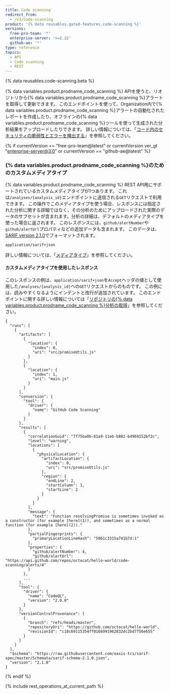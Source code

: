 ```yaml
---
title: Code scanning
redirect_from:
  - /v3/code-scanning
product: '{% data reusables.gated-features.code-scanning %}'
versions:
  free-pro-team: '*'
  enterprise-server: '>=2.22'
  github-ae: '*'
type: reference
topics:
  - API
  - Code scanning
  - REST
---
```


{% data reusables.code-scanning.beta %}

{% data variables.product.prodname_code_scanning %} APIを使うと、リオジトリから{% data variables.product.prodname_code_scanning %}アラートを取得して更新できます。 このエンドポイントを使って、Organization内で{% data variables.product.prodname_code_scanning %}アラートの自動化されたレポートを作成したり、オフラインの{% data variables.product.prodname_code_scanning %}ツールを使って生成された分析結果をアップロードしたりできます。 詳しい情報については、「[コード内のセキュリティの脆弱性とエラーを検出する](/github/finding-security-vulnerabilities-and-errors-in-your-code)」を参照してください。

{% if currentVersion == "free-pro-team@latest" or currentVersion ver_gt "enterprise-server@3.0" or currentVersion == "github-ae@latest" %}
### {% data variables.product.prodname_code_scanning %}のためのカスタムメディアタイプ

{% data variables.product.prodname_code_scanning %} REST API用にサポートされているカスタムメディアタイプが1つあります。 これは`/analyses/{analysis_id}`エンドポイントに送信される`GET`リクエストで利用できます。 この操作でこのメディアタイプを使う場合、レスポンスには指定された分析に関する詳細ではなく、その分析のためにアップロードされた実際のデータのサブセットが含まれます。分析の詳細は、デフォルトのメディアタイプを使った場合に返されます。 このレスポンスには、`github/alertNumber`や`github/alertUrl`プロパティなどの追加データも含まれます。 このデータは、[SARIF version 2.1.0](https://docs.oasis-open.org/sarif/sarif/v2.1.0/cs01/sarif-v2.1.0-cs01.html)でフォーマットされます。

    application/sarif+json

詳しい情報については、「[メディアタイプ](/rest/overview/media-types)」を参照してください。

#### カスタムメディアタイプを使用したレスポンス

このレスポンスの例は、`application/sarif+json`を`Accept`ヘッダの値として使用した`/analyses/{analysis_id}`への`GET`リクエストからのものです。 この例には、読みやすくなるようにインデントと改行が追加されています。 このエンドポイントに関する詳しい情報については「[リポジトリの{% data variables.product.prodname_code_scanning %}分析の取得](#get-a-code-scanning-analysis-for-a-repository)」を参照してください。

```
{
  "runs": [
    {
      "artifacts": [
        {
          "location": {
            "index": 0,
            "uri": "src/promiseUtils.js"
          }
        },
        {
          "location": {
            "index": 1,
            "uri": "main.js"
          }
        }
      ],
      "conversion": {
        "tool": {
          "driver": {
            "name": "GitHub Code Scanning"
          }
        }
      },
      "results": [
        {
          "correlationGuid": "7f75ba0b-61a9-11eb-b882-b4969152bf2c",
          "level": "warning",
          "locations": [
            {
              "physicalLocation": {
                "artifactLocation": {
                  "index": 0,
                  "uri": "src/promiseUtils.js"
                },
                "region": {
                  "endLine": 2,
                  "startColumn": 1,
                  "startLine": 2
                }
              }
            }
          ],
          "message": {
            "text": "Function resolvingPromise is sometimes invoked as a constructor (for example [here](1)), and sometimes as a normal function (for example [here](2))."
          },
          "partialFingerprints": {
            "primaryLocationLineHash": "5061c3315a741b7d:1"
          },
          "properties": {
            "github/alertNumber": 4,
            "github/alertUrl": "https://api.github.com/repos/octocat/hello-world/code-scanning/alerts/4"
          }
        },
        ...
      ],
      "tool": {
        "driver": {
          "name": "CodeQL",
          "version": "2.0.0"
        }
      },
      "versionControlProvenance": [
        {
          "branch": "refs/heads/master",
          "repositoryUri": "https://github.com/octocat/hello-world",
          "revisionId": "c18c69115354ff0166991962832dc2bd7756e655"
        }
      ]
    }
  ],
  "$schema": "https://raw.githubusercontent.com/oasis-tcs/sarif-spec/master/Schemata/sarif-schema-2.1.0.json",
  "version": "2.1.0"
}
```
{% endif %}

{% include rest_operations_at_current_path %}
